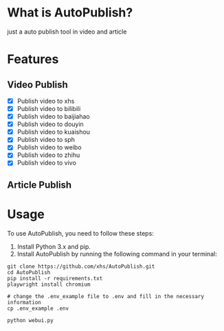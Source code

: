 # What is AutoPublish?

just a auto publish tool in video and article

# Features

## Video Publish

- [x] Publish video to xhs
- [x] Publish video to bilibili
- [x] Publish video to baijiahao
- [x] Publish video to douyin
- [x] Publish video to kuaishou
- [x] Publish video to sph
- [x] Publish video to weibo
- [x] Publish video to zhihu
- [x] Publish video to vivo

## Article Publish

# Usage

To use AutoPublish, you need to follow these steps:

1. Install Python 3.x and pip.
2. Install AutoPublish by running the following command in your terminal:

```
git clone https://github.com/xhs/AutoPublish.git
cd AutoPublish
pip install -r requirements.txt
playwright install chromium

# change the .env_example file to .env and fill in the necessary information
cp .env_example .env

python webui.py

```
